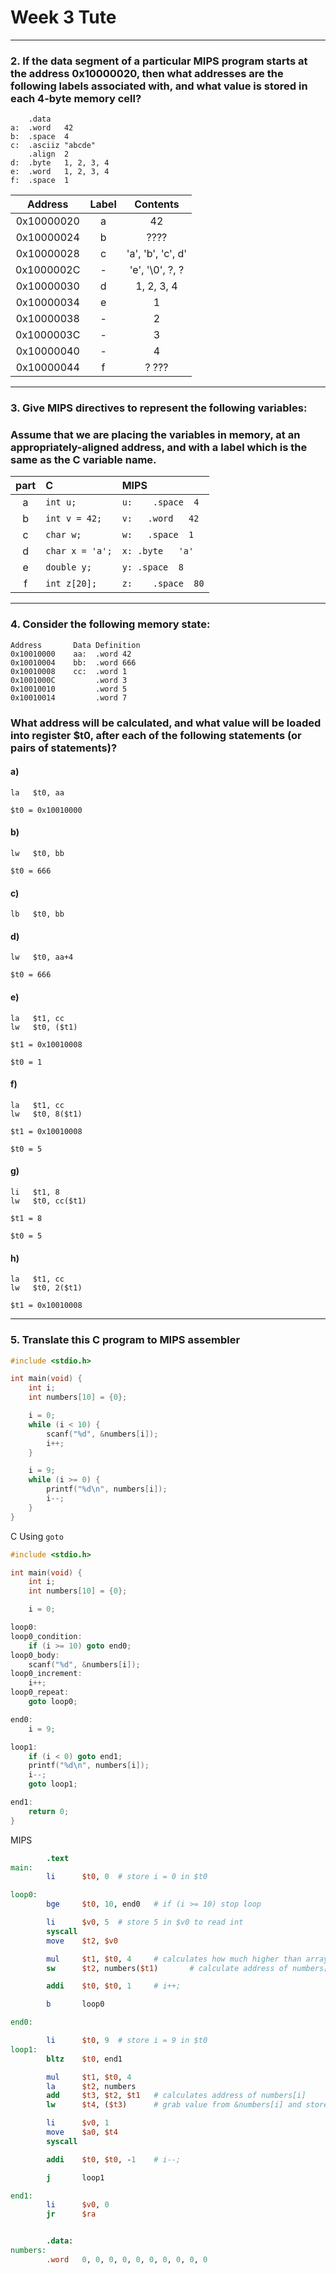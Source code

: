 # Week 3 Tute

___
### 2. If the data segment of a particular MIPS program starts at the address 0x10000020, then what addresses are the following labels associated with, and what value is stored in each 4-byte memory cell?
``` assembly
    .data
a:  .word   42
b:  .space  4
c:  .asciiz "abcde"
    .align  2
d:  .byte   1, 2, 3, 4
e:  .word   1, 2, 3, 4
f:  .space  1
```


| Address | Label | Contents |
|:---:|:---:|:---:|
| 0x10000020 | a | 42 |
| 0x10000024 | b | ???? |
| 0x10000028 | c | 'a', 'b', 'c', d' |
| 0x1000002C | - | 'e', '\0', ?, ? |
| 0x10000030 | d | 1, 2, 3, 4 |
| 0x10000034 | e | 1 |
| 0x10000038 | - | 2 |
| 0x1000003C | - | 3 |
| 0x10000040 | - | 4 |
| 0x10000044 | f | ? ??? |


___
### 3. Give MIPS directives to represent the following variables:
### Assume that we are placing the variables in memory, at an appropriately-aligned address, and with a label which is the same as the C variable name.
| part | C | MIPS |
|:---:|:---|:---|
| a | `int u;` | `u:    .space  4`
| b | `int v = 42;` | `v:   .word   42`
| c | `char w;` | `w:   .space  1`
| d | `char x = 'a';` | `x: .byte   'a'`
| e | `double y;` | `y: .space  8`
| f | `int z[20];` | `z:    .space  80`


___
### 4. Consider the following memory state:
```
Address       Data Definition
0x10010000    aa:  .word 42
0x10010004    bb:  .word 666
0x10010008    cc:  .word 1
0x1001000C         .word 3
0x10010010         .word 5
0x10010014         .word 7
```
### What address will be calculated, and what value will be loaded into register $t0, after each of the following statements (or pairs of statements)?


#### a)
```
la   $t0, aa
```
`$t0 = 0x10010000`

#### b)
```
lw   $t0, bb
```
`$t0 = 666`

#### c)
```
lb   $t0, bb
```

#### d)
```
lw   $t0, aa+4
```
`$t0 = 666`

#### e)
```
la   $t1, cc
lw   $t0, ($t1)
```
`$t1 = 0x10010008`

`$t0 = 1`

#### f)
```
la   $t1, cc
lw   $t0, 8($t1)
```
`$t1 = 0x10010008`

`$t0 = 5`

#### g)
```
li   $t1, 8
lw   $t0, cc($t1)
```
`$t1 = 8`

`$t0 = 5`

#### h)
```
la   $t1, cc
lw   $t0, 2($t1)
```
`$t1 = 0x10010008`


___
### 5. Translate this C program to MIPS assembler
``` C
#include <stdio.h>

int main(void) {
    int i;
    int numbers[10] = {0};

    i = 0;
    while (i < 10) {
        scanf("%d", &numbers[i]);
        i++;
    }

    i = 9;
    while (i >= 0) {
        printf("%d\n", numbers[i]);
        i--;
    }
}
```

C Using `goto`
```C
#include <stdio.h>

int main(void) {
    int i;
    int numbers[10] = {0};

    i = 0;

loop0:
loop0_condition:
    if (i >= 10) goto end0;
loop0_body:
    scanf("%d", &numbers[i]);
loop0_increment:
    i++;
loop0_repeat:
    goto loop0;

end0:
    i = 9;

loop1:
    if (i < 0) goto end1;
    printf("%d\n", numbers[i]);
    i--;
    goto loop1;

end1:
    return 0;
}
```

MIPS
```MIPS
        .text
main:
        li      $t0, 0  # store i = 0 in $t0

loop0:
        bge     $t0, 10, end0   # if (i >= 10) stop loop

        li      $v0, 5  # store 5 in $v0 to read int
        syscall
        move    $t2, $v0

        mul     $t1, $t0, 4     # calculates how much higher than array we need
        sw      $t2, numbers($t1)       # calculate address of numbers[i] and store $t2 into &numbers[i]

        addi    $t0, $t0, 1     # i++;

        b       loop0

end0:

        li      $t0, 9  # store i = 9 in $t0
loop1:
        bltz    $t0, end1

        mul     $t1, $t0, 4
        la      $t2, numbers
        add     $t3, $t2, $t1   # calculates address of numbers[i]
        lw      $t4, ($t3)      # grab value from &numbers[i] and store into $t4

        li      $v0, 1
        move    $a0, $t4
        syscall

        addi    $t0, $t0, -1    # i--;

        j       loop1

end1:
        li      $v0, 0
        jr      $ra


        .data:
numbers:
        .word   0, 0, 0, 0, 0, 0, 0, 0, 0, 0
```
